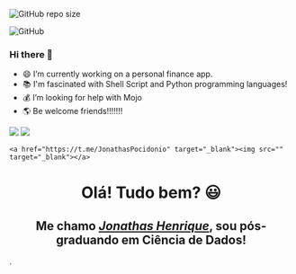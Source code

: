 ![GitHub repo size](https://img.shields.io/github/repo-size/jonathashenrique7/jonathashenrique7)

![GitHub](https://img.shields.io/github/license/jonathashenrique7/jonathashenrique7)

### Hi there 👋 #### 

-  😄 I’m currently working on a personal finance app.
-  📚 I'm fascinated with Shell Script and Python programming languages!
-  💰 I’m looking for help with Mojo 
-  🌎 Be welcome friends!!!!!!!


  <a href="https://www.instagram.com/grinn7code/" target="_blank"><img src="https://img.shields.io/badge/-Instagram-%23E4405F?style=for-the-badge&logo=instagram&logoColor=white" target="_blank"></a>
 	<a href="https://t.me/JonathasPocidonio" target="_blank"><img src="https://img.shields.io/badge/Telegram-9146FF?style=for-the-badge&logo=telegram&logoColor=white" target="_blank"></a>

 	<a href="https://t.me/JonathasPocidonio" target="_blank"><img src="" target="_blank"></a>


<div>
  <h1 align="center">Olá! Tudo bem? 😃️</h1>
  <h2 align="center">Me chamo <a href="https://www.linkedin.com/in/jonathas-henrique-pocidonio-2256b3245/"><i>Jonathas Henrique</i></a>, sou pós-graduando em Ciência de Dados!</h2>.
</div>
